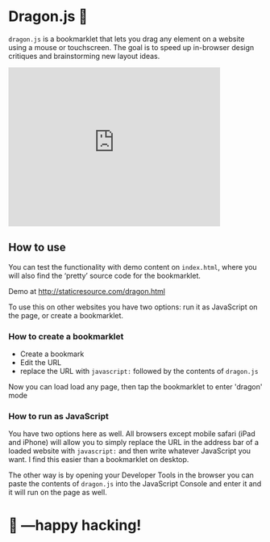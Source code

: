 # Dragon.js 🐉

`dragon.js` is a bookmarklet that lets you drag any element on a website using a mouse or touchscreen. The goal is to speed up in-browser design critiques and brainstorming new layout ideas.

<iframe width="420" height="315" src="https://www.youtube.com/embed/ytIZbXnNOMM" frameborder="0" allowfullscreen></iframe>

## How to use

You can test the functionality with demo content on `index.html`, where you will also find the ‘pretty’ source code for the bookmarklet.

Demo at http://staticresource.com/dragon.html

To use this on other websites you have two options: run it as JavaScript on the page, or create a bookmarklet.

### How to create a bookmarklet

- Create a bookmark
- Edit the URL
- replace the URL with `javascript:` followed by the contents of `dragon.js`

Now you can load load any page, then tap the bookmarklet to enter 'dragon' mode 

### How to run as JavaScript

You have two options here as well. All browsers except mobile safari (iPad and iPhone) will allow you to simply replace the URL in the address bar of a loaded website with `javascript:` and then write whatever JavaScript you want. I find this easier than a bookmarklet on desktop.

The other way is by opening your Developer Tools in the browser you can paste the contents of `dragon.js` into the JavaScript Console and enter it and it will run on the page as well.

# 🐲 —happy hacking!
